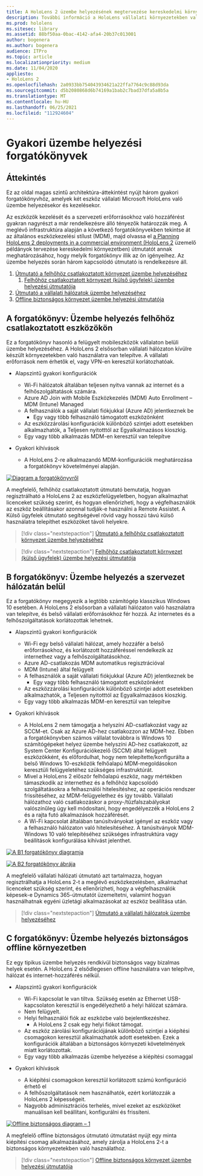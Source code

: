 ```yaml
---
title: A HoloLens 2 üzembe helyezésének megtervezése kereskedelmi környezetben
description: További információ a HoloLens vállalati környezetekben való üzembe helyezéséről és kezeléséről, beleértve az infrastruktúrát, a Azure Active Directory és a mobileszköz-kezelésről.
ms.prod: hololens
ms.sitesec: library
ms.assetid: 88bf50aa-0bac-4142-afa4-20b37c013001
author: bogenera
ms.author: bogenera
audience: ITPro
ms.topic: article
ms.localizationpriority: medium
ms.date: 11/04/2020
appliesto:
- HoloLens 2
ms.openlocfilehash: 2a0933bb754043934621a22ffa7764c9c88d93da
ms.sourcegitcommit: d5b2080868d6b74169a1bab2c7bad37dfa5a8b5a
ms.translationtype: MT
ms.contentlocale: hu-HU
ms.lasthandoff: 06/25/2021
ms.locfileid: "112924604"
---
```

# <a name="common-deployment-scenarios"></a>Gyakori üzembe helyezési forgatókönyvek

## <a name="overview"></a>Áttekintés

Ez az oldal magas szintű architektúra-áttekintést nyújt három gyakori forgatókönyvhöz, amelyek két eszköz vállalati Microsoft HoloLens való üzembe helyezésekor és kezelésekor.

Az eszközök kezelését és a szervezeti erőforrásokhoz való hozzáférést gyakran nagyrészt a már rendelkezésre álló tényezők határozzák meg. A meglévő infrastruktúra alapján a következő forgatókönyvekben tekintse át az általános eszközkezelési stílust (MDM), majd olvassa el [a Planning HoloLens 2 deployments in a commercial environment (HoloLens 2](hololens-core-components.md) üzemelő példányok tervezése kereskedelmi környezetben) útmutatót annak meghatározásához, hogy melyik forgatókönyv illik az ön igényeihez. Az üzembe helyezés során három kapcsolódó útmutató is rendelkezésre áll.


 1. [Útmutató a felhőhöz csatlakoztatott környezet üzembe helyezéséhez](hololens2-cloud-connected-overview.md)
     1. [Felhőhöz csatlakoztatott környezet (külső ügyfelek) üzembe helyezési útmutatója](hololens2-deployment-guide.md)
 1. [Útmutató a vállalati hálózatok üzembe helyezéséhez](hololens2-corp-connected-overview.md)
 1. [Offline biztonságos környezet üzembe helyezési útmutatója](hololens-common-scenarios-offline-secure.md)

## <a name="scenario-a-deploy-to-cloud-connected-devices"></a>A forgatókönyv: Üzembe helyezés felhőhöz csatlakoztatott eszközökön

Ez a forgatókönyv hasonló a felügyelt mobileszközök vállalaton belüli üzembe helyezéséhez. A HoloLens 2 elsősorban vállalati hálózaton kívülre készült környezetekben való használatra van telepítve. A vállalati erőforrások nem érhetők el, vagy VPN-en keresztül korlátozhatóak. 
 * Alapszintű gyakori konfigurációk
   * Wi-Fi hálózatok általában teljesen nyitva vannak az internet és a felhőszolgáltatások számára.
   * Azure AD Join with Mobile Eszközkezelés (MDM) Auto Enrollment – MDM (Intune) Managed
   * A felhasználók a saját vállalati fiókjukkal (Azure AD) jelentkeznek be
     * Egy vagy több felhasználó támogatott eszközönként
   * Az eszközzárolási konfigurációk különböző szintjei adott esetekben alkalmazhatók, a Teljesen nyitotttól az Egyalkalmazásos kioszkig.
   * Egy vagy több alkalmazás MDM-en keresztül van telepítve

* Gyakori kihívások
   * A HoloLens 2-re alkalmazandó MDM-konfigurációk meghatározása a forgatókönyv követelményei alapján.

[![Diagram a forgatókönyvről ](images/deployment-guides-revised-scenario-a.png)](images/deployment-guides-revised-scenario-a.png#lightbox)

A megfelelő, felhőhöz csatlakoztatott útmutató bemutatja, hogyan regisztrálható a HoloLens 2 az eszközfelügyeletben, hogyan alkalmazhat licenceket szükség szerint, és hogyan ellenőrizheti, hogy a végfelhasználók az eszköz beállításakor azonnal tudják-e használni a Remote Assistet. A Külső ügyfelek útmutató segítségével rövid vagy hosszú távú külső használatra telepíthet eszközöket távoli helyekre.

> [!div class="nextstepaction"]
> [Útmutató a felhőhöz csatlakoztatott környezet üzembe helyezéséhez](hololens2-cloud-connected-overview.md)

> [!div class="nextstepaction"]
> [Felhőhöz csatlakoztatott környezet (külső ügyfelek) üzembe helyezési útmutatója](hololens2-deployment-guide.md)

## <a name="scenario-b-deploy-inside-your-organizations-network"></a>B forgatókönyv: Üzembe helyezés a szervezet hálózatán belül

Ez a forgatókönyv megegyezik a legtöbb számítógép klasszikus Windows 10 esetében. A HoloLens 2 elsősorban a vállalati hálózaton való használatra van telepítve, és belső vállalati erőforrásokhoz fér hozzá. Az internetes és a felhőszolgáltatások korlátozottak lehetnek. 

 * Alapszintű gyakori konfigurációk
   * Wi-Fi egy belső vállalati hálózat, amely hozzáfér a belső erőforrásokhoz, és korlátozott hozzáféréssel rendelkezik az internethez vagy a felhőszolgáltatásokhoz.
   * Azure AD-csatlakozás MDM automatikus regisztrációval
   * MDM (Intune) által felügyelt
   * A felhasználók a saját vállalati fiókjukkal (Azure AD) jelentkeznek be
     * Egy vagy több felhasználó támogatott eszközönként
   * Az eszközzárolási konfigurációk különböző szintjei adott esetekben alkalmazhatók, a Teljesen nyitotttól az Egyalkalmazásos kioszkig.
   * Egy vagy több alkalmazás MDM-en keresztül van telepítve

 * Gyakori kihívások
   * A HoloLens 2 nem támogatja a helyszíni AD-csatlakozást vagy az SCCM-et. Csak az Azure AD-hez csatlakozzon az MDM-hez. Ebben a forgatókönyvben számos vállalat továbbra is Windows 10 számítógépeket helyez üzembe helyszíni AD-hez csatlakozott, az System Center Konfigurációkezelő (SCCM) által felügyelt eszközökként, és előfordulhat, hogy nem telepítette/konfigurálta a belső Windows 10-eszközök felhőalapú MDM-megoldásokon keresztüli felügyeletéhez szükséges infrastruktúrát.
   * Mivel a HoloLens 2 először felhőalapú eszköz, nagy mértékben támaszkodik az internethez és a felhőhöz kapcsolódó szolgáltatásokra a felhasználói hitelesítéshez, az operációs rendszer frissítéséhez, az MDM-felügyelethez és így tovább. Vállalati hálózathoz való csatlakozáskor a proxy-/tűzfalszabályokat valószínűleg úgy kell módosítani, hogy engedélyezzék a HoloLens 2 és a rajta futó alkalmazások hozzáférését.
   * A Wi-Fi kapcsolat általában tanúsítványokat igényel az eszköz vagy a felhasználó hálózaton való hitelesítéséhez. A tanúsítványok MDM-Windows 10 való telepítéséhez szükséges infrastruktúra vagy beállítások konfigurálása kihívást jelenthet.

[![A B1 forgatókönyv diagramja ](images/deployment-guides-revised-scenario-b-01-1.png)](images/deployment-guides-revised-scenario-b-01-1.png#lightbox)

[![A B2 forgatókönyv ábrája ](images/deployment-guides-revised-scenario-b-02-1.png)](images/deployment-guides-revised-scenario-b-02-1.png#lightbox)

A megfelelő vállalati hálózati útmutató azt tartalmazza, hogyan regisztrálhatja a HoloLens 2-t a meglévő eszközkezelésben, alkalmazhat licenceket szükség szerint, és ellenőrizheti, hogy a végfelhasználók képesek-e Dynamics 365-útmutatót üzemeltetni, valamint hogyan használhatnak egyéni üzletági alkalmazásokat az eszköz beállítása után.

> [!div class="nextstepaction"]
> [Útmutató a vállalati hálózatok üzembe helyezéséhez](hololens2-corp-connected-overview.md)

## <a name="scenario-c-deploy-in-secure-offline-environment"></a>C forgatókönyv: Üzembe helyezés biztonságos offline környezetben

Ez egy tipikus üzembe helyezés rendkívül biztonságos vagy bizalmas helyek esetén. A HoloLens 2 elsődlegesen offline használatra van telepítve, hálózat és internet-hozzáférés nélkül. 
 * Alapszintű gyakori konfigurációk
   * Wi-Fi kapcsolat le van tiltva. Szükség esetén az Ethernet USB-kapcsolaton keresztül is engedélyezhető a helyi hálózat számára.
   * Nem felügyelt.
   * Helyi felhasználói fiók az eszközbe való bejelentkezéshez.
     * A HoloLens 2 csak egy helyi fiókot támogat.
   * Az eszköz zárolási konfigurációjának különböző szintjei a kiépítési csomagokon keresztül alkalmazhatók adott esetekben. Ezek a konfigurációk általában a biztonságos környezeti követelmények miatt korlátozottak.
   * Egy vagy több alkalmazás üzembe helyezése a kiépítési csomaggal

 * Gyakori kihívások
   * A kiépítési csomagokon keresztül korlátozott számú konfiguráció érhető el
   * A felhőszolgáltatások nem használhatók, ezért korlátozzák a HoloLens 2 képességeit.
   * Nagyobb adminisztrációs terhelés, mivel ezeket az eszközöket manuálisan kell beállítani, konfigurálni és frissíteni.

[![Offline biztonságos diagram – 1 ](images/deployment-guides-revised-scenario-c-01.png)](images/deployment-guides-revised-scenario-c-01.png#lightbox)

A megfelelő offline biztonságos útmutató útmutatást nyújt egy minta kiépítési csomag alkalmazásához, amely zárolja a HoloLens 2-t a biztonságos környezetekben való használathoz.

> [!div class="nextstepaction"]
> [Offline biztonságos környezet üzembe helyezési útmutatója](hololens-common-scenarios-offline-secure.md)


